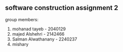 ## **software construction assignment 2**
group members:
1. mohanad tayeb - 2040129
2. majed Alshehri - 2142466
3. Salman Alwathanany - 2240237
4. mishary
